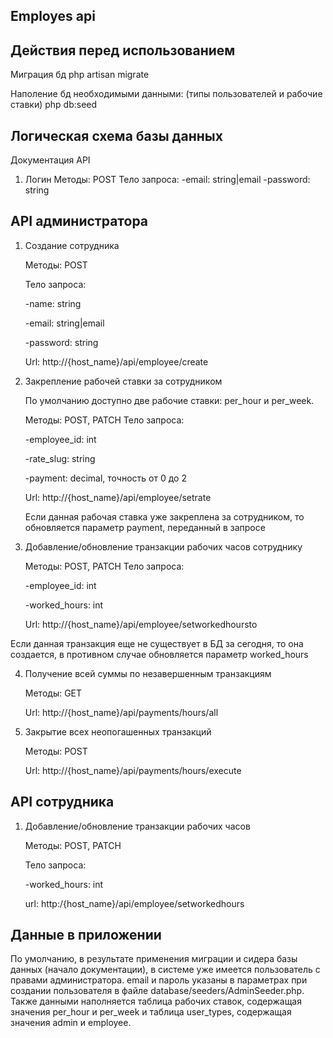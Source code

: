 ## Employes api  

## Действия перед использованием  


Миграция бд php artisan migrate  

Наполение бд необходимыми данными: (типы пользователей и рабочие ставки) php db:seed  



## Логическая схема базы данных  



Документация API

1. Логин
   Методы: POST
   Тело запроса:
   -email: string|email
   -password: string
   

## API администратора  


1. Создание сотрудника
   
    Методы: POST
   
   Тело запроса:
   
   -name: string
   
   -email: string|email
   
   -password: string
   

   Url: http://{host_name}/api/employee/create
   

3. Закрепление рабочей ставки за сотрудником
 
   По умолчанию доступно две рабочие ставки: per_hour и per_week.
   
   Методы: POST, PATCH
   Тело запроса:
   
   -employee_id: int
   
   -rate_slug: string
   
   -payment: decimal, точность от 0 до 2
   

   Url: http://{host_name}/api/employee/setrate
   
   Если данная рабочая ставка уже закреплена за сотрудником, то обновляется параметр payment, переданный в запросе

4. Добавление/обновление транзакции рабочих часов сотруднику

   Методы: POST, PATCH
   Тело запроса:
   
   -employee_id: int
   
   -worked_hours: int
   

   Url: http://{host_name}/api/employee/setworkedhoursto
   

Если данная транзакция еще не существует в БД за сегодня, то она создается, в противном случае обновляется параметр worked_hours

4. Получение всей суммы по незавершенным транзакциям
 
   Методы: GET
   
   Url: http://{host_name}/api/payments/hours/all
   

5. Закрытие всех неопогашенных транзакций
    
   Методы: POST
   
   Url:  http://{host_name}/api/payments/hours/execute
   

## API сотрудника  
1. Добавление/обновление транзакции рабочих часов
    
   Методы: POST, PATCH
   
   Тело запроса:
   
   -worked_hours: int
   

   url: http:/{host_name}/api/employee/setworkedhours
   

## Данные в приложении  

По умолчанию, в результате применения миграции и сидера базы данных (начало документации), в системе уже имеется пользователь с правами администратора. email и пароль указаны в параметрах при создании пользователя в файле database/seeders/AdminSeeder.php.  
Также данными наполняется таблица рабочих ставок, содержащая значения per_hour и per_week и таблица user_types, содержащая значения admin и employee.


   
